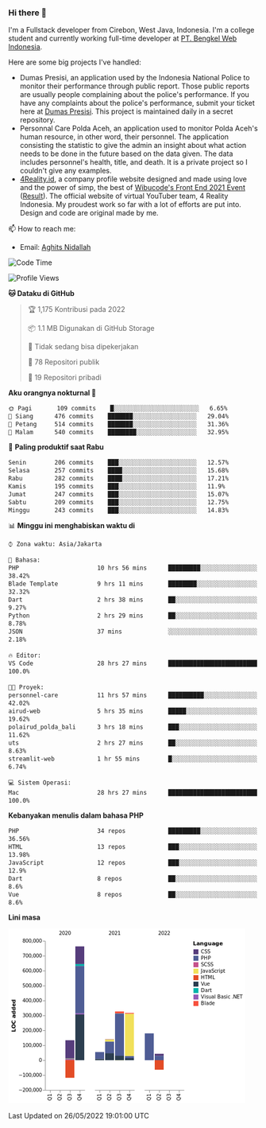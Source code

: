 ### Hi there 👋
I'm a Fullstack developer from Cirebon, West Java, Indonesia. I'm a college student and currently working full-time developer at [PT. Bengkel Web Indonesia](https://github.com/PT-Bengkel-Web-Indonesia).

Here are some big projects I've handled:
- Dumas Presisi, an application used by the Indonesia National Police to monitor their performance through public report. Those public reports are usually people complaining about the police's performance. If you have any complaints about the police's performance, submit your ticket here at [Dumas Presisi](https://dumaspresisi.polri.go.id/dumaspro). This project is maintained daily in a secret repository.
- Personnal Care Polda Aceh, an application used to monitor Polda Aceh's human resource, in other word, their personnel. The application consisting the statistic to give the admin an insight about what action needs to be done in the future based on the data given. The data includes personnel's health, title, and death. It is a private project so I couldn't give any examples.
- [4Reality.id](https://4reality.id), a company profile website designed and made using love and the power of simp, the best of [Wibucode's Front End 2021 Event](https://github.com/wibucode02/submision-event-frontend-2021) ([Result](https://github.com/wibucode02/top-5-pemenang-event-front-end-wibucode-2021)). The official website of virtual YouTuber team, 4 Reality Indonesia. My proudest work so far with a lot of efforts are put into. Design and code are original made by me.

📫 How to reach me:
- Email: [Aghits Nidallah](mailto:yourlovelydev@gmail.com)

<!--START_SECTION:waka-->
![Code Time](http://img.shields.io/badge/Code%20Time-0%20secs-blue)

![Profile Views](http://img.shields.io/badge/Profil%20dilihat-2-blue)

**🐱 Dataku di GitHub** 

> 🏆 1,175 Kontribusi pada 2022
 > 
> 📦 1.1 MB Digunakan di GitHub Storage 
 > 
> 🚫 Tidak sedang bisa dipekerjakan
 > 
> 📜 78 Repositori publik 
 > 
> 🔑 19 Repositori pribadi  
 > 
**Aku orangnya nokturnal 🦉** 

```text
🌞 Pagi       109 commits    █░░░░░░░░░░░░░░░░░░░░░░░░   6.65% 
🌆 Siang      476 commits    ███████░░░░░░░░░░░░░░░░░░   29.04% 
🌃 Petang     514 commits    ███████░░░░░░░░░░░░░░░░░░   31.36% 
🌙 Malam      540 commits    ████████░░░░░░░░░░░░░░░░░   32.95%

```
📅 **Paling produktif saat Rabu** 

```text
Senin        206 commits    ███░░░░░░░░░░░░░░░░░░░░░░   12.57% 
Selasa       257 commits    ████░░░░░░░░░░░░░░░░░░░░░   15.68% 
Rabu         282 commits    ████░░░░░░░░░░░░░░░░░░░░░   17.21% 
Kamis        195 commits    ███░░░░░░░░░░░░░░░░░░░░░░   11.9% 
Jumat        247 commits    ███░░░░░░░░░░░░░░░░░░░░░░   15.07% 
Sabtu        209 commits    ███░░░░░░░░░░░░░░░░░░░░░░   12.75% 
Minggu       243 commits    ███░░░░░░░░░░░░░░░░░░░░░░   14.83%

```


📊 **Minggu ini menghabiskan waktu di** 

```text
⌚︎ Zona waktu: Asia/Jakarta

💬 Bahasa: 
PHP                      10 hrs 56 mins      █████████░░░░░░░░░░░░░░░░   38.42% 
Blade Template           9 hrs 11 mins       ████████░░░░░░░░░░░░░░░░░   32.32% 
Dart                     2 hrs 38 mins       ██░░░░░░░░░░░░░░░░░░░░░░░   9.27% 
Python                   2 hrs 29 mins       ██░░░░░░░░░░░░░░░░░░░░░░░   8.78% 
JSON                     37 mins             ░░░░░░░░░░░░░░░░░░░░░░░░░   2.18%

🔥 Editor: 
VS Code                  28 hrs 27 mins      █████████████████████████   100.0%

🐱‍💻 Proyek: 
personnel-care           11 hrs 57 mins      ██████████░░░░░░░░░░░░░░░   42.02% 
airud-web                5 hrs 35 mins       █████░░░░░░░░░░░░░░░░░░░░   19.62% 
polairud_polda_bali      3 hrs 18 mins       ███░░░░░░░░░░░░░░░░░░░░░░   11.62% 
uts                      2 hrs 27 mins       ██░░░░░░░░░░░░░░░░░░░░░░░   8.63% 
streamlit-web            1 hr 55 mins        █░░░░░░░░░░░░░░░░░░░░░░░░   6.74%

💻 Sistem Operasi: 
Mac                      28 hrs 27 mins      █████████████████████████   100.0%

```

**Kebanyakan menulis dalam bahasa PHP** 

```text
PHP                      34 repos            █████████░░░░░░░░░░░░░░░░   36.56% 
HTML                     13 repos            ███░░░░░░░░░░░░░░░░░░░░░░   13.98% 
JavaScript               12 repos            ███░░░░░░░░░░░░░░░░░░░░░░   12.9% 
Dart                     8 repos             ██░░░░░░░░░░░░░░░░░░░░░░░   8.6% 
Vue                      8 repos             ██░░░░░░░░░░░░░░░░░░░░░░░   8.6%

```


**Lini masa**

![Chart not found](https://raw.githubusercontent.com/NikarashiHatsu/NikarashiHatsu/master/charts/bar_graph.png) 


 Last Updated on 26/05/2022 19:01:00 UTC
<!--END_SECTION:waka-->
